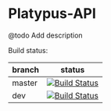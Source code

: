 Platypus-API
=====================

@todo Add description

Build status:

| branch | status |
| ------ | ------ |
| master | [![Build Status](https://travis-ci.org/Compiax/Platypus-API.svg?branch=master)](https://travis-ci.org/Compiax/Platypus-API) |
| dev    | [![Build Status](https://travis-ci.org/Compiax/Platypus-API.svg?branch=dev)](https://travis-ci.org/Compiax/Platypus-API) |
